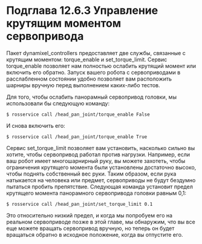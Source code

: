 # Подглава 12.6.3 Управление крутящим моментом сервопривода

Пакет dynamixel\_controllers предоставляет две службы, связанные с крутящим моментом: torque\_enable и set\_torque\_limit. Сервис torque\_enable позволяет нам полностью ослабить крутящий момент или включить его обратно. Запуск вашего робота с сервоприводами в расслабленном состоянии удобно позволяет вам расположить шарниры вручную перед выполнением каких-либо тестов.

Для того, чтобы ослабить панорамный сервопривод головки, мы использовали бы следующую команду:

`$ rosservice call /head_pan_joint/torque_enable False`

И снова включить его:

`$ rosservice call /head_pan_joint/torque_enable True`

Сервис set\_torque\_limit позволяет вам установить, насколько сильно вы хотите, чтобы сервопривод работал против нагрузки. Например, если ваш робот имеет многошарнирный руку, вы можете захотеть, чтобы ограничения крутящего момента были установлены достаточно высоко, чтобы поднять собственный вес руки. Таким образом, если рука натыкается на человека или предмет, сервоприводы не будут бездумно пытаться пробить препятствие. Следующая команда установит предел крутящего момента панорамного сервопривода головки равным 0,1:

`$ rosservice call /head_pan_joint/set_torque_limit 0.1`

Это относительно низкий предел, и когда мы попробуем его на реальном сервоприводе позже в этой главе, мы обнаружим, что вы все еще можете вращать сервопривод вручную, но теперь он будет вращаться обратно в исходное положение, когда вы отпустите его.

